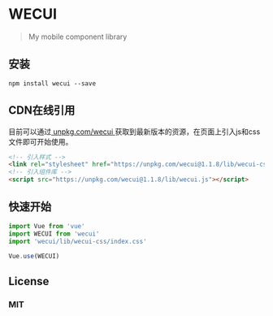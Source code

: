 # WECUI

> My mobile component library 

## 安装
```node
npm install wecui --save
```
## CDN在线引用

目前可以通过<a target="_blank" href="https://unpkg.com/wecui@1.1.8/"> unpkg.com/wecui </a>获取到最新版本的资源，在页面上引入js和css文件即可开始使用。


``` html
<!-- 引入样式 -->
<link rel="stylesheet" href="https://unpkg.com/wecui@1.1.8/lib/wecui-css/index.css">
<!-- 引入组件库 -->
<script src="https://unpkg.com/wecui@1.1.8/lib/wecui.js"></script>
```

## 快速开始

``` javascript
import Vue from 'vue'
import WECUI from 'wecui'
import 'wecui/lib/wecui-css/index.css'

Vue.use(WECUI)
```
## License

### MIT
